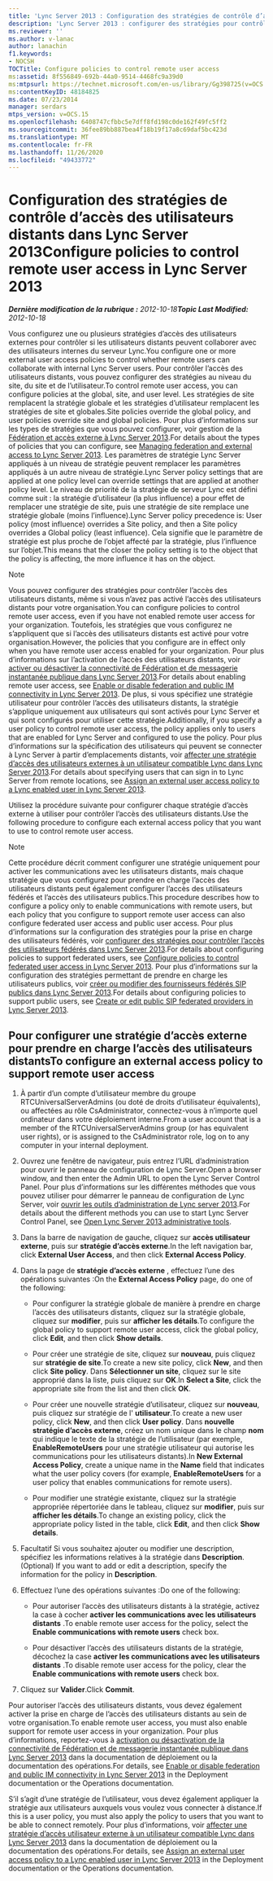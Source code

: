```yaml
---
title: 'Lync Server 2013 : Configuration des stratégies de contrôle d’accès des utilisateurs distants'
description: 'Lync Server 2013 : configurer des stratégies pour contrôler l’accès des utilisateurs distants.'
ms.reviewer: ''
ms.author: v-lanac
author: lanachin
f1.keywords:
- NOCSH
TOCTitle: Configure policies to control remote user access
ms:assetid: 8f556849-692b-44a0-9514-4468fc9a39d0
ms:mtpsurl: https://technet.microsoft.com/en-us/library/Gg398725(v=OCS.15)
ms:contentKeyID: 48184825
ms.date: 07/23/2014
manager: serdars
mtps_version: v=OCS.15
ms.openlocfilehash: 6408747cfbbc5e7dff8fd198c0de162f49fc5ff2
ms.sourcegitcommit: 36fee89bb887bea4f18b19f17a8c69daf5bc423d
ms.translationtype: MT
ms.contentlocale: fr-FR
ms.lasthandoff: 11/26/2020
ms.locfileid: "49433772"
---
```

# <a name="configure-policies-to-control-remote-user-access-in-lync-server-2013"></a><span data-ttu-id="d73ff-103">Configuration des stratégies de contrôle d’accès des utilisateurs distants dans Lync Server 2013</span><span class="sxs-lookup"><span data-stu-id="d73ff-103">Configure policies to control remote user access in Lync Server 2013</span></span>

<div data-xmlns="http://www.w3.org/1999/xhtml">

<div class="topic" data-xmlns="http://www.w3.org/1999/xhtml" data-msxsl="urn:schemas-microsoft-com:xslt" data-cs="https://msdn.microsoft.com/">

<div data-asp="https://msdn2.microsoft.com/asp">



</div>

<div id="mainSection">

<div id="mainBody"><span data-ttu-id="d73ff-104">

<span> </span></span><span class="sxs-lookup"><span data-stu-id="d73ff-104">

<span> </span></span></span>

<span data-ttu-id="d73ff-105">_**Dernière modification de la rubrique :** 2012-10-18_</span><span class="sxs-lookup"><span data-stu-id="d73ff-105">_**Topic Last Modified:** 2012-10-18_</span></span>

<span data-ttu-id="d73ff-106">Vous configurez une ou plusieurs stratégies d’accès des utilisateurs externes pour contrôler si les utilisateurs distants peuvent collaborer avec des utilisateurs internes du serveur Lync.</span><span class="sxs-lookup"><span data-stu-id="d73ff-106">You configure one or more external user access policies to control whether remote users can collaborate with internal Lync Server users.</span></span> <span data-ttu-id="d73ff-107">Pour contrôler l’accès des utilisateurs distants, vous pouvez configurer des stratégies au niveau du site, du site et de l’utilisateur.</span><span class="sxs-lookup"><span data-stu-id="d73ff-107">To control remote user access, you can configure policies at the global, site, and user level.</span></span> <span data-ttu-id="d73ff-108">Les stratégies de site remplacent la stratégie globale et les stratégies d’utilisateur remplacent les stratégies de site et globales.</span><span class="sxs-lookup"><span data-stu-id="d73ff-108">Site policies override the global policy, and user policies override site and global policies.</span></span> <span data-ttu-id="d73ff-109">Pour plus d’informations sur les types de stratégies que vous pouvez configurer, voir gestion de la [Fédération et accès externe à Lync Server 2013](lync-server-2013-managing-federation-and-external-access-to-lync-server-2013.md).</span><span class="sxs-lookup"><span data-stu-id="d73ff-109">For details about the types of policies that you can configure, see [Managing federation and external access to Lync Server 2013](lync-server-2013-managing-federation-and-external-access-to-lync-server-2013.md).</span></span> <span data-ttu-id="d73ff-110">Les paramètres de stratégie Lync Server appliqués à un niveau de stratégie peuvent remplacer les paramètres appliqués à un autre niveau de stratégie.</span><span class="sxs-lookup"><span data-stu-id="d73ff-110">Lync Server policy settings that are applied at one policy level can override settings that are applied at another policy level.</span></span> <span data-ttu-id="d73ff-111">Le niveau de priorité de la stratégie de serveur Lync est défini comme suit : la stratégie d’utilisateur (la plus influence) a pour effet de remplacer une stratégie de site, puis une stratégie de site remplace une stratégie globale (moins l’influence).</span><span class="sxs-lookup"><span data-stu-id="d73ff-111">Lync Server policy precedence is: User policy (most influence) overrides a Site policy, and then a Site policy overrides a Global policy (least influence).</span></span> <span data-ttu-id="d73ff-112">Cela signifie que le paramètre de stratégie est plus proche de l’objet affecté par la stratégie, plus l’influence sur l’objet.</span><span class="sxs-lookup"><span data-stu-id="d73ff-112">This means that the closer the policy setting is to the object that the policy is affecting, the more influence it has on the object.</span></span>

<div>


> [!NOTE]  
> <span data-ttu-id="d73ff-113">Vous pouvez configurer des stratégies pour contrôler l’accès des utilisateurs distants, même si vous n’avez pas activé l’accès des utilisateurs distants pour votre organisation.</span><span class="sxs-lookup"><span data-stu-id="d73ff-113">You can configure policies to control remote user access, even if you have not enabled remote user access for your organization.</span></span> <span data-ttu-id="d73ff-114">Toutefois, les stratégies que vous configurez ne s’appliquent que si l’accès des utilisateurs distants est activé pour votre organisation.</span><span class="sxs-lookup"><span data-stu-id="d73ff-114">However, the policies that you configure are in effect only when you have remote user access enabled for your organization.</span></span> <span data-ttu-id="d73ff-115">Pour plus d’informations sur l’activation de l’accès des utilisateurs distants, voir <A href="lync-server-2013-enable-or-disable-federation-and-public-im-connectivity.md">activer ou désactiver la connectivité de Fédération et de messagerie instantanée publique dans Lync Server 2013</A>.</span><span class="sxs-lookup"><span data-stu-id="d73ff-115">For details about enabling remote user access, see <A href="lync-server-2013-enable-or-disable-federation-and-public-im-connectivity.md">Enable or disable federation and public IM connectivity in Lync Server 2013</A>.</span></span> <span data-ttu-id="d73ff-116">De plus, si vous spécifiez une stratégie utilisateur pour contrôler l’accès des utilisateurs distants, la stratégie s’applique uniquement aux utilisateurs qui sont activés pour Lync Server et qui sont configurés pour utiliser cette stratégie.</span><span class="sxs-lookup"><span data-stu-id="d73ff-116">Additionally, if you specify a user policy to control remote user access, the policy applies only to users that are enabled for Lync Server and configured to use the policy.</span></span> <span data-ttu-id="d73ff-117">Pour plus d’informations sur la spécification des utilisateurs qui peuvent se connecter à Lync Server à partir d’emplacements distants, voir <A href="lync-server-2013-assign-an-external-user-access-policy-to-a-lync-enabled-user.md">affecter une stratégie d’accès des utilisateurs externes à un utilisateur compatible Lync dans Lync Server 2013</A>.</span><span class="sxs-lookup"><span data-stu-id="d73ff-117">For details about specifying users that can sign in to Lync Server from remote locations, see <A href="lync-server-2013-assign-an-external-user-access-policy-to-a-lync-enabled-user.md">Assign an external user access policy to a Lync enabled user in Lync Server 2013</A>.</span></span>



</div>

<span data-ttu-id="d73ff-118">Utilisez la procédure suivante pour configurer chaque stratégie d’accès externe à utiliser pour contrôler l’accès des utilisateurs distants.</span><span class="sxs-lookup"><span data-stu-id="d73ff-118">Use the following procedure to configure each external access policy that you want to use to control remote user access.</span></span>

<div>


> [!NOTE]  
> <span data-ttu-id="d73ff-119">Cette procédure décrit comment configurer une stratégie uniquement pour activer les communications avec les utilisateurs distants, mais chaque stratégie que vous configurez pour prendre en charge l’accès des utilisateurs distants peut également configurer l’accès des utilisateurs fédérés et l’accès des utilisateurs publics.</span><span class="sxs-lookup"><span data-stu-id="d73ff-119">This procedure describes how to configure a policy only to enable communications with remote users, but each policy that you configure to support remote user access can also configure federated user access and public user access.</span></span> <span data-ttu-id="d73ff-120">Pour plus d’informations sur la configuration des stratégies pour la prise en charge des utilisateurs fédérés, voir <A href="lync-server-2013-configure-policies-to-control-federated-user-access.md">configurer des stratégies pour contrôler l’accès des utilisateurs fédérés dans Lync Server 2013</A>.</span><span class="sxs-lookup"><span data-stu-id="d73ff-120">For details about configuring policies to support federated users, see <A href="lync-server-2013-configure-policies-to-control-federated-user-access.md">Configure policies to control federated user access in Lync Server 2013</A>.</span></span> <span data-ttu-id="d73ff-121">Pour plus d’informations sur la configuration des stratégies permettant de prendre en charge les utilisateurs publics, voir <A href="lync-server-2013-create-or-edit-public-sip-federated-providers.md">créer ou modifier des fournisseurs fédérés SIP publics dans Lync Server 2013</A>.</span><span class="sxs-lookup"><span data-stu-id="d73ff-121">For details about configuring policies to support public users, see <A href="lync-server-2013-create-or-edit-public-sip-federated-providers.md">Create or edit public SIP federated providers in Lync Server 2013</A>.</span></span>



</div>

<div>

## <a name="to-configure-an-external-access-policy-to-support-remote-user-access"></a><span data-ttu-id="d73ff-122">Pour configurer une stratégie d’accès externe pour prendre en charge l’accès des utilisateurs distants</span><span class="sxs-lookup"><span data-stu-id="d73ff-122">To configure an external access policy to support remote user access</span></span>

1.  <span data-ttu-id="d73ff-123">À partir d’un compte d’utilisateur membre du groupe RTCUniversalServerAdmins (ou doté de droits d’utilisateur équivalents), ou affectées au rôle CsAdministrator, connectez-vous à n’importe quel ordinateur dans votre déploiement interne.</span><span class="sxs-lookup"><span data-stu-id="d73ff-123">From a user account that is a member of the RTCUniversalServerAdmins group (or has equivalent user rights), or is assigned to the CsAdministrator role, log on to any computer in your internal deployment.</span></span>

2.  <span data-ttu-id="d73ff-124">Ouvrez une fenêtre de navigateur, puis entrez l’URL d’administration pour ouvrir le panneau de configuration de Lync Server.</span><span class="sxs-lookup"><span data-stu-id="d73ff-124">Open a browser window, and then enter the Admin URL to open the Lync Server Control Panel.</span></span> <span data-ttu-id="d73ff-125">Pour plus d’informations sur les différentes méthodes que vous pouvez utiliser pour démarrer le panneau de configuration de Lync Server, voir [ouvrir les outils d’administration de Lync server 2013](lync-server-2013-open-lync-server-administrative-tools.md).</span><span class="sxs-lookup"><span data-stu-id="d73ff-125">For details about the different methods you can use to start Lync Server Control Panel, see [Open Lync Server 2013 administrative tools](lync-server-2013-open-lync-server-administrative-tools.md).</span></span>

3.  <span data-ttu-id="d73ff-126">Dans la barre de navigation de gauche, cliquez sur **accès utilisateur externe**, puis sur **stratégie d’accès externe**.</span><span class="sxs-lookup"><span data-stu-id="d73ff-126">In the left navigation bar, click **External User Access**, and then click **External Access Policy**.</span></span>

4.  <span data-ttu-id="d73ff-127">Dans la page de **stratégie d’accès externe** , effectuez l’une des opérations suivantes :</span><span class="sxs-lookup"><span data-stu-id="d73ff-127">On the **External Access Policy** page, do one of the following:</span></span>
    
      - <span data-ttu-id="d73ff-128">Pour configurer la stratégie globale de manière à prendre en charge l’accès des utilisateurs distants, cliquez sur la stratégie globale, cliquez sur **modifier**, puis sur **afficher les détails**.</span><span class="sxs-lookup"><span data-stu-id="d73ff-128">To configure the global policy to support remote user access, click the global policy, click **Edit**, and then click **Show details**.</span></span>
    
      - <span data-ttu-id="d73ff-129">Pour créer une stratégie de site, cliquez sur **nouveau**, puis cliquez sur **stratégie de site**.</span><span class="sxs-lookup"><span data-stu-id="d73ff-129">To create a new site policy, click **New**, and then click **Site policy**.</span></span> <span data-ttu-id="d73ff-130">Dans **Sélectionner un site**, cliquez sur le site approprié dans la liste, puis cliquez sur **OK**.</span><span class="sxs-lookup"><span data-stu-id="d73ff-130">In **Select a Site**, click the appropriate site from the list and then click **OK**.</span></span>
    
      - <span data-ttu-id="d73ff-131">Pour créer une nouvelle stratégie d’utilisateur, cliquez sur **nouveau**, puis cliquez sur stratégie de l' **utilisateur**.</span><span class="sxs-lookup"><span data-stu-id="d73ff-131">To create a new user policy, click **New**, and then click **User policy**.</span></span> <span data-ttu-id="d73ff-132">Dans **nouvelle stratégie d’accès externe**, créez un nom unique dans le champ **nom** qui indique le texte de la stratégie de l’utilisateur (par exemple, **EnableRemoteUsers** pour une stratégie utilisateur qui autorise les communications pour les utilisateurs distants).</span><span class="sxs-lookup"><span data-stu-id="d73ff-132">In **New External Access Policy**, create a unique name in the **Name** field that indicates what the user policy covers (for example, **EnableRemoteUsers** for a user policy that enables communications for remote users).</span></span>
    
      - <span data-ttu-id="d73ff-133">Pour modifier une stratégie existante, cliquez sur la stratégie appropriée répertoriée dans le tableau, cliquez sur **modifier**, puis sur **afficher les détails**.</span><span class="sxs-lookup"><span data-stu-id="d73ff-133">To change an existing policy, click the appropriate policy listed in the table, click **Edit**, and then click **Show details**.</span></span>

5.  <span data-ttu-id="d73ff-134">Facultatif Si vous souhaitez ajouter ou modifier une description, spécifiez les informations relatives à la stratégie dans **Description**.</span><span class="sxs-lookup"><span data-stu-id="d73ff-134">(Optional) If you want to add or edit a description, specify the information for the policy in **Description**.</span></span>

6.  <span data-ttu-id="d73ff-135">Effectuez l’une des opérations suivantes :</span><span class="sxs-lookup"><span data-stu-id="d73ff-135">Do one of the following:</span></span>
    
      - <span data-ttu-id="d73ff-136">Pour autoriser l’accès des utilisateurs distants à la stratégie, activez la case à cocher **activer les communications avec les utilisateurs distants** .</span><span class="sxs-lookup"><span data-stu-id="d73ff-136">To enable remote user access for the policy, select the **Enable communications with remote users** check box.</span></span>
    
      - <span data-ttu-id="d73ff-137">Pour désactiver l’accès des utilisateurs distants de la stratégie, décochez la case **activer les communications avec les utilisateurs distants** .</span><span class="sxs-lookup"><span data-stu-id="d73ff-137">To disable remote user access for the policy, clear the **Enable communications with remote users** check box.</span></span>

7.  <span data-ttu-id="d73ff-138">Cliquez sur **Valider**.</span><span class="sxs-lookup"><span data-stu-id="d73ff-138">Click **Commit**.</span></span>

<span data-ttu-id="d73ff-139">Pour autoriser l’accès des utilisateurs distants, vous devez également activer la prise en charge de l’accès des utilisateurs distants au sein de votre organisation.</span><span class="sxs-lookup"><span data-stu-id="d73ff-139">To enable remote user access, you must also enable support for remote user access in your organization.</span></span> <span data-ttu-id="d73ff-140">Pour plus d’informations, reportez-vous à [activation ou désactivation de la connectivité de Fédération et de messagerie instantanée publique dans Lync Server 2013](lync-server-2013-enable-or-disable-federation-and-public-im-connectivity.md) dans la documentation de déploiement ou la documentation des opérations.</span><span class="sxs-lookup"><span data-stu-id="d73ff-140">For details, see [Enable or disable federation and public IM connectivity in Lync Server 2013](lync-server-2013-enable-or-disable-federation-and-public-im-connectivity.md) in the Deployment documentation or the Operations documentation.</span></span>

<span data-ttu-id="d73ff-141">S’il s’agit d’une stratégie de l’utilisateur, vous devez également appliquer la stratégie aux utilisateurs auxquels vous voulez vous connecter à distance.</span><span class="sxs-lookup"><span data-stu-id="d73ff-141">If this is a user policy, you must also apply the policy to users that you want to be able to connect remotely.</span></span> <span data-ttu-id="d73ff-142">Pour plus d’informations, voir [affecter une stratégie d’accès utilisateur externe à un utilisateur compatible Lync dans Lync Server 2013](lync-server-2013-assign-an-external-user-access-policy-to-a-lync-enabled-user.md) dans la documentation de déploiement ou la documentation des opérations.</span><span class="sxs-lookup"><span data-stu-id="d73ff-142">For details, see [Assign an external user access policy to a Lync enabled user in Lync Server 2013](lync-server-2013-assign-an-external-user-access-policy-to-a-lync-enabled-user.md) in the Deployment documentation or the Operations documentation.</span></span>

<span data-ttu-id="d73ff-143"></div>

</div>

<span> </span>

</div>

</div>

</span><span class="sxs-lookup"><span data-stu-id="d73ff-143"></div>

</div>

<span> </span>

</div>

</div>

</span></span></div>

